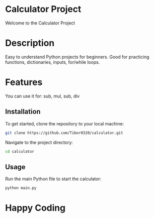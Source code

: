 # Calculator Project

Welcome to the Calculator Project

# Description

Easy to understand Python projects for beginners. Good for practicing functions, dictionaries, inputs, for/while loops.

# Features

You can use it for: sub, mul, sub, div

## Installation
To get started, clone the repository to your local machine:
```bash
git clone https://github.com/Tibor0320/calculator.git
```
Navigate to the project directory:
```bash
cd calculator
```

## Usage
Run the main Python file to start the calculator:
```bash
python main.py
```

# Happy Coding
